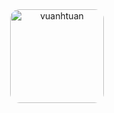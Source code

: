 <div style="display: flex; flex-direction: column; align-items: center;">
    <span style="text-align: center;">
        <img src="https://media3.giphy.com/media/0n8j4zs6xhA6HuxDmQ/giphy.gif?cid=6c09b952rbult4z0x7jiq9mk8q7ishc2vxh57albb11jilma&ep=v1_gifs_search&rid=giphy.gif&ct=g"
            height="150px" " alt=" vuanhtuan" style="border-radius: 15px;" />
    </span>
<!--     <span style="display: flex;justify-content: center;">
<!--         <div id="avatar">
            <img style="border-radius: 50%; box-shadow: 5px 5px 15px rgba(0, 0, 0, 0.5);"
                src="https://img.freepik.com/free-vector/hacker-operating-laptop-cartoon-icon-illustration-technology-icon-concept-isolated-flat-cartoon-style_138676-2387.jpg"
                height="150px" " alt=" vuanhtuan" style="border-radius: 15px;" />
        </div> -->
<!--         <div id="info"
            style="box-shadow: 5px 5px 15px rgba(0, 0, 0, 0.1);background-color: rgb(247, 193, 193); margin-left: 30px; border-radius: 15px; padding: 5px;">
            <ul>
                <li>🔭 I’m currently working on ...</li>
                <li>🌱 I’m currently learning ...</li>
                <li>👯 I’m looking to collaborate on ...</li>
                <li>🤔 I’m looking for help with ...</li>
                <li>💬 Ask me about ...</li>
                <li>📫 How to reach me: ...</li>
                <li>😄 Pronouns: ...</li>
                <li>⚡ Fun fact: ...</li>
            </ul>
        </div> -->
    </span>
</div>
